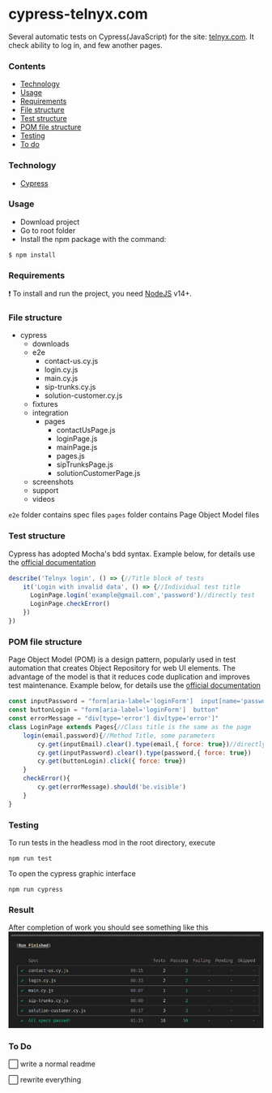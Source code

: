 # cypress-telnyx.com
Several automatic tests on Cypress(JavaScript) for the site: [telnyx.com](https://telnyx.com/). It check ability to log in, and few another pages.
### Contents
- [Technology](#Technology)
- [Usage](#Usage)
- [Requirements](#Requirements)
- [File structure](#file-structure)
- [Test structure](#test-structure)
- [POM file structure](#pom-file-structure)
- [Testing](#Testing)
- [To do](#to-do)

### Technology
- [Cypress](https://docs.cypress.io/)

### Usage
- Download project
- Go to root folder
- Install the npm package with the command:

```
$ npm install
```

### Requirements
 :exclamation: To install and run the project, you need [NodeJS](https://nodejs.org/) v14+.

### File structure
- cypress   
    - downloads   
    - e2e 
        - contact-us.cy.js 
        - login.cy.js
        - main.cy.js
        - sip-trunks.cy.js
        - solution-customer.cy.js
    - fixtures  
    - integration  
        - pages
            - contactUsPage.js
            - loginPage.js
            - mainPage.js
            - pages.js
            - sipTrunksPage.js
            - solutionCustomerPage.js
    - screenshots  
    - support  
    - videos

`e2e` folder contains spec files
`pages` folder contains Page Object Model files
 ### Test structure
Cypress has adopted Mocha's bdd syntax. Example below, for details use the [official documentation](https://docs.cypress.io/guides/references/bundled-libraries#Mocha)
```js
describe('Telnyx login', () => {//Title block of tests
    it('Login with invalid data', () => {//Individual test title 
      LoginPage.login('example@gmail.com','password')//directly test
      LoginPage.checkError()
    })
})
```
### POM file structure
Page Object Model (POM) is a design pattern, popularly used in test automation that creates Object Repository for web UI elements. The advantage of the model is that it reduces code duplication and improves test maintenance. Example below, for details use the [official documentation](https://docs.cypress.io/guides/end-to-end-testing/protractor-to-cypress#Cypress-with-Page-Objects)
```js
const inputPassword = "form[aria-label='loginForm']  input[name='password']"//CSS locators
const buttonLogin = "form[aria-label='loginForm']  button"
const errorMessage = "div[type='error'] div[type='error']"
class LoginPage extends Pages{//Сlass title is the same as the page 
    login(email,password){//Method Title, some parameters 
        cy.get(inputEmail).clear().type(email,{ force: true})//directly logic of test
        cy.get(inputPassword).clear().type(password,{ force: true})
        cy.get(buttonLogin).click({ force: true})
    }
    checkError(){
        cy.get(errorMessage).should('be.visible')
    }
}
```
### Testing
To run tests in the headless mod in the root directory, execute
```
npm run test
```
To open the cypress graphic interface
```
npm run cypress
```
### Result
After completion of work you should see something like this
![cypress result](https://github.com/Cryzalis/cypress-telnyx.com/blob/dev/cypress-result.png)
### To Do
:white_large_square: write a normal readme

:white_large_square: rewrite everything